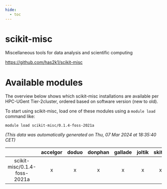 ```yaml
---
hide:
  - toc
---
```


scikit-misc
===========


Miscellaneous tools for data analysis and scientific computing

https://github.com/has2k1/scikit-misc
# Available modules


The overview below shows which scikit-misc installations are available per HPC-UGent Tier-2cluster, ordered based on software version (new to old).

To start using scikit-misc, load one of these modules using a `module load` command like:

```shell
module load scikit-misc/0.1.4-foss-2021a
```

*(This data was automatically generated on Thu, 07 Mar 2024 at 18:35:40 CET)*  

| |accelgor|doduo|donphan|gallade|joltik|skitty|
| :---: | :---: | :---: | :---: | :---: | :---: | :---: |
|scikit-misc/0.1.4-foss-2021a|x|x|x|x|x|x|
